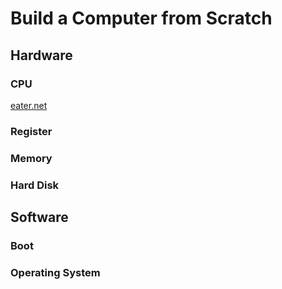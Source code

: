 # Build a Computer from Scratch

## Hardware

### CPU

[eater.net](https://eater.net/)

### Register

### Memory

### Hard Disk

## Software

### Boot

### Operating System
